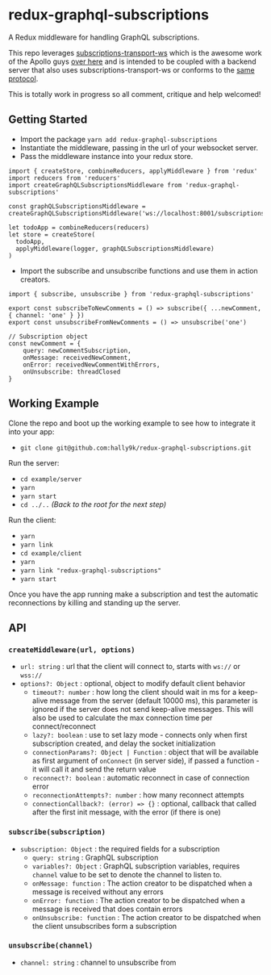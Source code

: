 # redux-graphql-subscriptions

A Redux middleware for handling GraphQL subscriptions.

This repo leverages [subscriptions-transport-ws](https://github.com/apollographql/subscriptions-transport-ws) which is the awesome work of the Apollo guys [over here](https://github.com/apollographql) and is intended to be coupled with a backend server that also uses subscriptions-transport-ws or conforms to the [same protocol](https://github.com/apollographql/subscriptions-transport-ws/blob/master/PROTOCOL.md).

This is totally work in progress so all comment, critique and help welcomed!

## Getting Started

- Import the package `yarn add redux-graphql-subscriptions`
- Instantiate the middleware, passing in the url of your websocket server.
- Pass the middleware instance into your redux store.

```
import { createStore, combineReducers, applyMiddleware } from 'redux'
import reducers from 'reducers'
import createGraphQLSubscriptionsMiddleware from 'redux-graphql-subscriptions'

const graphQLSubscriptionsMiddleware = createGraphQLSubscriptionsMiddleware('ws://localhost:8001/subscriptions')

let todoApp = combineReducers(reducers)
let store = createStore(
  todoApp,
  applyMiddleware(logger, graphQLSubscriptionsMiddleware)
)
```

- Import the subscribe and unsubscribe functions and use them in action creators.

```
import { subscribe, unsubscribe } from 'redux-graphql-subscriptions'

export const subscribeToNewComments = () => subscribe({ ...newComment, { channel: 'one' } })
export const unsubscribeFromNewComments = () => unsubscribe('one')

// Subscription object
const newComment = {
    query: newCommentSubscription,
    onMessage: receivedNewComment,
    onError: receivedNewCommentWithErrors,
    onUnsubscribe: threadClosed
}
```

## Working Example

Clone the repo and boot up the working example to see how to integrate it into your app:

- `git clone git@github.com:hally9k/redux-graphql-subscriptions.git`

Run the server:

- `cd example/server`
- `yarn`
- `yarn start`
- `cd ../..` _(Back to the root for the next step)_

Run the client:

- `yarn`
- `yarn link`
- `cd example/client`
- `yarn`
- `yarn link "redux-graphql-subscriptions"`
- `yarn start`

Once you have the app running make a subscription and test the automatic reconnections by killing and standing up the server.

## API

### `createMiddleware(url, options)`

- `url: string` : url that the client will connect to, starts with `ws://` or `wss://`
- `options?: Object` : optional, object to modify default client behavior
  - `timeout?: number` : how long the client should wait in ms for a keep-alive message from the server (default 10000 ms), this parameter is ignored if the server does not send keep-alive messages. This will also be used to calculate the max connection time per connect/reconnect
  - `lazy?: boolean` : use to set lazy mode - connects only when first subscription created, and delay the socket initialization
  - `connectionParams?: Object | Function` : object that will be available as first argument of `onConnect` (in server side), if passed a function - it will call it and send the return value
  - `reconnect?: boolean` : automatic reconnect in case of connection error
  - `reconnectionAttempts?: number` : how many reconnect attempts
  - `connectionCallback?: (error) => {}` : optional, callback that called after the first init message, with the error (if there is one)

### `subscribe(subscription)`

- `subscription: Object` : the required fields for a subscription
  - `query: string` : GraphQL subscription
  - `variables?: Object` : GraphQL subscription variables, requires `channel` value to be set to denote the channel to listen to.
  - `onMessage: function` : The action creator to be dispatched when a message is received without any errors
  - `onError: function` : The action creator to be dispatched when a message is received that does contain errors
  - `onUnsubscribe: function` : The action creator to be dispatched when the client unsubscribes form a subscription

### `unsubscribe(channel)`

- `channel: string` : channel to unsubscribe from
